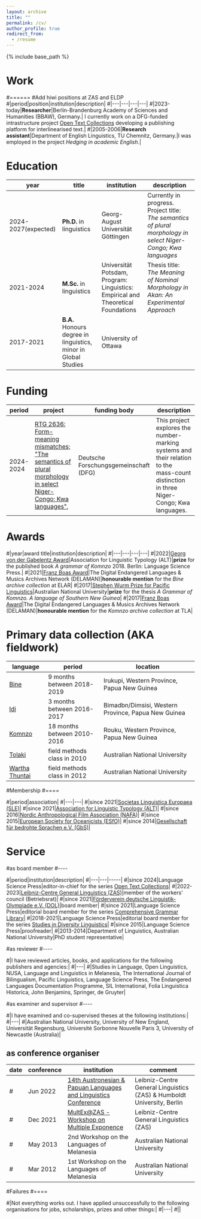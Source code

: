 ```yaml
---
layout: archive
title: ""
permalink: /cv/
author_profile: true
redirect_from:
  - /resume
---
```


{% include base_path %}

# Work
#======
#Add hiwi positions at ZAS and ELDP
#|period|position|institution|description|
#|---|---|---|---|
#|2023-today|**Researcher**|Berlin-Brandenburg Academy of Sciences and Humanities (BBAW), Germany.| I currently work on a DFG-funded intrastructure project <a href="https://opentextcollections.github.io/" target="_blank">Open Text Collections</a> developing a publishing platform for interlinearised text.|
#|2005-2006|**Research assistant**|Department of English Linguistics, TU Chemnitz, Germany.|I was employed in the project *Hedging in academic English*.|

Education
======

|year|title|institution|description|
|---|---|---|------|
|2024-2027(expected)|**Ph.D.** in linguistics|Georg-August Universität Göttingen|Currently in progress. Project title: *The semantics of plural morphology in select Niger-Congo; Kwa languages*|
|2021-2024|**M.Sc.** in linguistics|Universität Potsdam, Program: Linguistics: Empirical and Theoretical Foundations|Thesis title: *The Meaning of Nominal Morphology in Akan: An Experimental Approach*|
|2017-2021|**B.A.** Honours degree in linguistics, minor in Global Studies|University of Ottawa||
	
Funding
====

|period|project|funding body|description|
|---|---|---|-----|
|2024-2024|<a href="[https://www.bbaw.de/forschung/open-text-collections](https://www.uni-goettingen.de/de/635554.html)" target="_blank">RTG 2636: Form-meaning mismatches; "The semantics of plural morphology in select Niger-Congo; Kwa languages"</a>,|Deutsche Forschungsgemeinschaft (DFG)|This project explores the number-marking systems and their relation to the mass-count distinction in three Niger-Congo; Kwa languages.|


Awards
====

#|year|award title|institution|description|
#|---|---|---|---|
#|2022|<a href="https://linguistic-typology.org/georg-von-der-gabelentz-award" target="_blank">Georg von der Gabelentz Award</a>|Association for Linguistic Typology (ALT)|**prize** for the published book *A grammar of Komnzo* 2018. Berlin: Language Science Press.|
#|2021|<a href="https://www.delaman.org/news/2021-delaman-award-goes-to-karolina-grzech/" target="_blank">Franz Boas Award</a>|The Digital Endangered Languages & Musics Archives Network (DELAMAN)|**honourable mention** for the *Bine archive collection* at ELAR|
#|2017|<a href="https://www.anu.edu.au/students/program-administration/prizes/stephen-wurm-graduate-prize-for-pacific-linguistic-studies" target="_blank">Stephen Wurm Prize for Pacific Linguistics</a>|Australian National University|**prize** for the thesis *A Grammar of Komnzo. A language of Southern New Guinea*|
#|2017|<a href="https://www.delaman.org/news/sonja-riesberg-receives-first-delaman-franz-boas-award/" target="_blank">Franz Boas Award</a>|The Digital Endangered Languages & Musics Archives Network (DELAMAN)|**honourable mention** for the *Komnzo archive collection* at TLA|

Primary data collection (AKA fieldwork)
====

|language|period|location|
|---|---|-----|
|[Bine](https://glottolog.org/resource/languoid/id/bine1240)|9 months between 2018-2019|Irukupi, Western Province, Papua New Guinea|
|[Idi](https://glottolog.org/resource/languoid/id/idii1243)|3 months between 2016-2017|Bimadbn/Dimsisi, Western Province, Papua New Guinea|
|[Komnzo](https://glottolog.org/resource/languoid/id/wara1294)|18 months between 2010-2016|Rouku, Western Province, Papua New Guinea|
|[Tolaki](https://glottolog.org/resource/languoid/id/tola1247)|field methods class in 2010|Australian National University|
|[Wartha Thuntai](https://glottolog.org/resource/languoid/id/gunt1241)|field methods class in 2012|Australian National University|

#Membership
#====

#|period|association|
#|---|---|
#|since 2021|[Societas Linguistica Europaea (SLE)](https://societaslinguistica.eu/)|
#|since 2021|[Association for Linguistic Typology (ALT)](https://linguistic-typology.org/)|
#|since 2016|[Nordic Anthropological Film Association (NAFA)](https://nafafilm.org/?q=news)|
#|since 2015|[European Society for Oceanicists (ESfO)](http://esfo-org.eu/)|
#|since 2014|[Gesellschaft für bedrohte Sprachen e.V. (GbS)](https://gbs.uni-koeln.de/)|

Service
====

#as board member
#----

#|period|institution|description|
#|---|---|-----|
#|since 2024|Language Science Press|editor-in-chief for the series [Open Text Collections](https://langsci-press.org/catalog/series/otc)| 
#|2022-2023|[Leibniz-Centre General Linguistics (ZAS)](https://www.leibniz-zas.de/en/)|member of the workers' council (Betriebsrat)|
#|since 2021|[Förderverein deutsche Linguistik-Olympiade e.V. (DOL)](https://linguistikolympiade.de/)|board member| 
#|since 2021|Language Science Press|editorial board member for the series [Comprehensive Grammar Library](https://langsci-press.org/catalog/series/cogl)|
#|2018-2021|Language Science Press|editorial board member for the series [Studies in Diversity Linguistics](https://langsci-press.org/catalog/series/sidl)|
#|since 2015|Language Science Press|proofreader|
#|2013-2014|Department of Linguistics, Australian National University|PhD student representative| 

#as reviewer
#----

#|I have reviewed articles, books, and applications for the following publishers and agencies:|
#|---|
#|Studies in Language, Open Linguistics, NUSA, Language and Linguistics in Melanesia, The International Journal of Bilingualism, Pacific Linguistics, Language Science Press, The Endangered Languages Documentation Programme, SIL International, Folia Linguistica Historica, John Benjamins, Springer, de Gruyter|

#as examiner and supervisor
#----

#|I have examined and co-supervised theses at the following institutions:|
#|---|
#|Australian National University, University of New England, Universität Regensburg, Université Sorbonne Nouvelle Paris 3, University of Newcastle (Australia)|

as conference organiser
----

|date|conference|institution|comment|
|---|---|---|-----|
#|Jun 2022|[14th Austronesian & Papuan Languages and Linguistics Conference](https://sites.google.com/view/apll14-conference/)|Leibniz-Centre General Linguistics (ZAS) & Humboldt University, Berlin|together with Jocelyn Aznar, Yining Nie, Jozina Vander Klok, and Tonjes Veenstra|
#|Dec 2021|[MultEx@ZAS - Workshop on Multiple Exponence](https://sites.google.com/view/multexzas/home)|Leibniz-Centre General Linguistics (ZAS)|together with Kenyon Branan, Thomas McFadden, André Meinunger, Zorica Puškar-Gallien, Nicholas Rolle, Frank Seifart, Alexander Turtureanu, Tonjes Veenstra, and Karolina Zuchewicz|
#|May 2013|2nd Workshop on the Languages of Melanesia|Australian National University|together with Mae Carroll, Fanny Cottet, Nicholas Evans, and Simon Greenhill|
#|Mar 2012|1st Workshop on the Languages of Melanesia|Australian National University|together with Mae Carroll, Fanny Cottet, and Nicholas Evans|

#Failures
#====

#|Not everything works out. I have applied unsuccessfully to the following organisations for jobs, scholarships, prizes and other things:|
#|---|
#||
